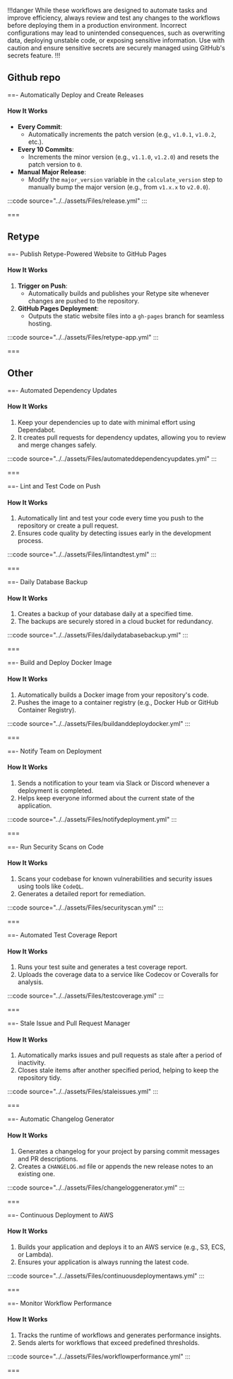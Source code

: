 !!!danger
While these workflows are designed to automate tasks and improve efficiency, always review and test any changes to the workflows before deploying them in a production environment. Incorrect configurations may lead to unintended consequences, such as overwriting data, deploying unstable code, or exposing sensitive information. Use with caution and ensure sensitive secrets are securely managed using GitHub's secrets feature.
!!!

## Github repo

==- Automatically Deploy and Create Releases

#### How It Works

- **Every Commit**:
  - Automatically increments the patch version (e.g., `v1.0.1`, `v1.0.2`, etc.).
- **Every 10 Commits**:
  - Increments the minor version (e.g., `v1.1.0`, `v1.2.0`) and resets the patch version to `0`.
- **Manual Major Release**:
  - Modify the `major_version` variable in the `calculate_version` step to manually bump the major version (e.g., from `v1.x.x` to `v2.0.0`).

:::code source="../../assets/Files/release.yml" :::

===

## Retype

==- Publish Retype-Powered Website to GitHub Pages

#### How It Works

1. **Trigger on Push**:
   - Automatically builds and publishes your Retype site whenever changes are pushed to the repository.
2. **GitHub Pages Deployment**:
   - Outputs the static website files into a `gh-pages` branch for seamless hosting.

:::code source="../../assets/Files/retype-app.yml" :::

===

## Other

==- Automated Dependency Updates

#### How It Works

1. Keep your dependencies up to date with minimal effort using Dependabot. 
2. It creates pull requests for dependency updates, allowing you to review and merge changes safely.

:::code source="../../assets/Files/automateddependencyupdates.yml" :::

===

==- Lint and Test Code on Push

#### How It Works

1. Automatically lint and test your code every time you push to the repository or create a pull request.
2. Ensures code quality by detecting issues early in the development process.

:::code source="../../assets/Files/lintandtest.yml" :::

===

==- Daily Database Backup

#### How It Works

1. Creates a backup of your database daily at a specified time.
2. The backups are securely stored in a cloud bucket for redundancy.

:::code source="../../assets/Files/dailydatabasebackup.yml" :::

===

==- Build and Deploy Docker Image

#### How It Works

1. Automatically builds a Docker image from your repository's code.
2. Pushes the image to a container registry (e.g., Docker Hub or GitHub Container Registry).

:::code source="../../assets/Files/buildanddeploydocker.yml" :::

===

==- Notify Team on Deployment

#### How It Works

1. Sends a notification to your team via Slack or Discord whenever a deployment is completed.
2. Helps keep everyone informed about the current state of the application.

:::code source="../../assets/Files/notifydeployment.yml" :::

===

==- Run Security Scans on Code

#### How It Works

1. Scans your codebase for known vulnerabilities and security issues using tools like `CodeQL`.
2. Generates a detailed report for remediation.

:::code source="../../assets/Files/securityscan.yml" :::

===

==- Automated Test Coverage Report

#### How It Works

1. Runs your test suite and generates a test coverage report.
2. Uploads the coverage data to a service like Codecov or Coveralls for analysis.

:::code source="../../assets/Files/testcoverage.yml" :::

===

==- Stale Issue and Pull Request Manager

#### How It Works

1. Automatically marks issues and pull requests as stale after a period of inactivity.
2. Closes stale items after another specified period, helping to keep the repository tidy.

:::code source="../../assets/Files/staleissues.yml" :::

===

==- Automatic Changelog Generator

#### How It Works

1. Generates a changelog for your project by parsing commit messages and PR descriptions.
2. Creates a `CHANGELOG.md` file or appends the new release notes to an existing one.

:::code source="../../assets/Files/changeloggenerator.yml" :::

===

==- Continuous Deployment to AWS

#### How It Works

1. Builds your application and deploys it to an AWS service (e.g., S3, ECS, or Lambda).
2. Ensures your application is always running the latest code.

:::code source="../../assets/Files/continuousdeploymentaws.yml" :::

===

==- Monitor Workflow Performance

#### How It Works

1. Tracks the runtime of workflows and generates performance insights.
2. Sends alerts for workflows that exceed predefined thresholds.

:::code source="../../assets/Files/workflowperformance.yml" :::

===
